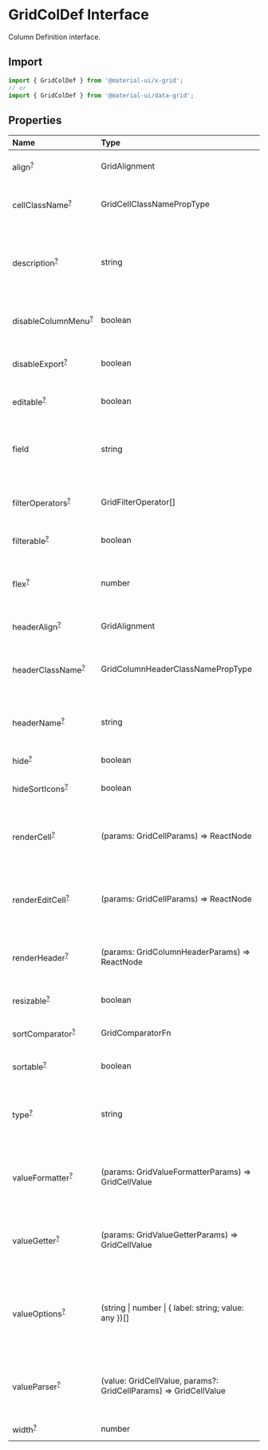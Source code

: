 # GridColDef Interface

<p class="description">Column Definition interface.</p>

## Import

```js
import { GridColDef } from '@material-ui/x-grid';
// or
import { GridColDef } from '@material-ui/data-grid';
```

## Properties

| Name                                                                                                | Type                                                                                               | Default                                          | Description                                                                                                     |
| :-------------------------------------------------------------------------------------------------- | :------------------------------------------------------------------------------------------------- | :----------------------------------------------- | :-------------------------------------------------------------------------------------------------------------- |
| <span class="prop-name optional">align<sup><abbr title="optional">?</abbr></sup></span>             | <span class="prop-type">GridAlignment</span>                                                       |                                                  | Allows to align the column values in cells.                                                                     |
| <span class="prop-name optional">cellClassName<sup><abbr title="optional">?</abbr></sup></span>     | <span class="prop-type">GridCellClassNamePropType</span>                                           |                                                  | Class name that will be added in cells for that column.                                                         |
| <span class="prop-name optional">description<sup><abbr title="optional">?</abbr></sup></span>       | <span class="prop-type">string</span>                                                              |                                                  | The description of the column rendered as tooltip if the column header name is not fully displayed.             |
| <span class="prop-name optional">disableColumnMenu<sup><abbr title="optional">?</abbr></sup></span> | <span class="prop-type">boolean</span>                                                             | <span class="prop-default">false<br /></span>    | If `true`, the column menu is disabled for this column.                                                         |
| <span class="prop-name optional">disableExport<sup><abbr title="optional">?</abbr></sup></span>     | <span class="prop-type">boolean</span>                                                             | <span class="prop-default">false<br /></span>    | If `true`, this column will not be included in exports.                                                         |
| <span class="prop-name optional">editable<sup><abbr title="optional">?</abbr></sup></span>          | <span class="prop-type">boolean</span>                                                             | <span class="prop-default">false<br /></span>    | If `true`, the cells of the column are editable.                                                                |
| <span class="prop-name">field</span>                                                                | <span class="prop-type">string</span>                                                              |                                                  | The column identifier. It's used to map with GridRowData values.                                                |
| <span class="prop-name optional">filterOperators<sup><abbr title="optional">?</abbr></sup></span>   | <span class="prop-type">GridFilterOperator[]</span>                                                |                                                  | Allows setting the filter operators for this column.                                                            |
| <span class="prop-name optional">filterable<sup><abbr title="optional">?</abbr></sup></span>        | <span class="prop-type">boolean</span>                                                             | <span class="prop-default">true<br /></span>     | If `true`, the column is filterable.                                                                            |
| <span class="prop-name optional">flex<sup><abbr title="optional">?</abbr></sup></span>              | <span class="prop-type">number</span>                                                              |                                                  | If set, it indicates that a column has fluid width. Range [0, ∞).                                               |
| <span class="prop-name optional">headerAlign<sup><abbr title="optional">?</abbr></sup></span>       | <span class="prop-type">GridAlignment</span>                                                       |                                                  | Header cell element alignment.                                                                                  |
| <span class="prop-name optional">headerClassName<sup><abbr title="optional">?</abbr></sup></span>   | <span class="prop-type">GridColumnHeaderClassNamePropType</span>                                   |                                                  | Class name that will be added in the column header cell.                                                        |
| <span class="prop-name optional">headerName<sup><abbr title="optional">?</abbr></sup></span>        | <span class="prop-type">string</span>                                                              |                                                  | The title of the column rendered in the column header cell.                                                     |
| <span class="prop-name optional">hide<sup><abbr title="optional">?</abbr></sup></span>              | <span class="prop-type">boolean</span>                                                             | <span class="prop-default">false<br /></span>    | If `true`, hide the column.                                                                                     |
| <span class="prop-name optional">hideSortIcons<sup><abbr title="optional">?</abbr></sup></span>     | <span class="prop-type">boolean</span>                                                             | <span class="prop-default">false<br /></span>    | Toggle the visibility of the sort icons.                                                                        |
| <span class="prop-name optional">renderCell<sup><abbr title="optional">?</abbr></sup></span>        | <span class="prop-type">(params: GridCellParams) =&gt; ReactNode</span>                            |                                                  | Allows to override the component rendered as cell for this column.                                              |
| <span class="prop-name optional">renderEditCell<sup><abbr title="optional">?</abbr></sup></span>    | <span class="prop-type">(params: GridCellParams) =&gt; ReactNode</span>                            |                                                  | Allows to override the component rendered in edit cell mode for this column.                                    |
| <span class="prop-name optional">renderHeader<sup><abbr title="optional">?</abbr></sup></span>      | <span class="prop-type">(params: GridColumnHeaderParams) =&gt; ReactNode</span>                    |                                                  | Allows to render a component in the column header cell.                                                         |
| <span class="prop-name optional">resizable<sup><abbr title="optional">?</abbr></sup></span>         | <span class="prop-type">boolean</span>                                                             | <span class="prop-default">true<br /></span>     | If `true`, the column is resizable.                                                                             |
| <span class="prop-name optional">sortComparator<sup><abbr title="optional">?</abbr></sup></span>    | <span class="prop-type">GridComparatorFn</span>                                                    |                                                  | A comparator function used to sort rows.                                                                        |
| <span class="prop-name optional">sortable<sup><abbr title="optional">?</abbr></sup></span>          | <span class="prop-type">boolean</span>                                                             | <span class="prop-default">true<br /></span>     | If `true`, the column is sortable.                                                                              |
| <span class="prop-name optional">type<sup><abbr title="optional">?</abbr></sup></span>              | <span class="prop-type">string</span>                                                              | <span class="prop-default">'string'<br /></span> | Type allows to merge this object with a default definition [GridColDef](/api/data-grid/grid-col-def/).          |
| <span class="prop-name optional">valueFormatter<sup><abbr title="optional">?</abbr></sup></span>    | <span class="prop-type">(params: GridValueFormatterParams) =&gt; GridCellValue</span>              |                                                  | Function that allows to apply a formatter before rendering its value.                                           |
| <span class="prop-name optional">valueGetter<sup><abbr title="optional">?</abbr></sup></span>       | <span class="prop-type">(params: GridValueGetterParams) =&gt; GridCellValue</span>                 |                                                  | Function that allows to get a specific data instead of field to render in the cell.                             |
| <span class="prop-name optional">valueOptions<sup><abbr title="optional">?</abbr></sup></span>      | <span class="prop-type">(string \| number \| { label: string; value: any })[]</span>               |                                                  | To be used in combination with `type: 'singleSelect'`. This is an array of the possible cell values and labels. |
| <span class="prop-name optional">valueParser<sup><abbr title="optional">?</abbr></sup></span>       | <span class="prop-type">(value: GridCellValue, params?: GridCellParams) =&gt; GridCellValue</span> |                                                  | Function that takes the user-entered value and converts it to a value used internally.                          |
| <span class="prop-name optional">width<sup><abbr title="optional">?</abbr></sup></span>             | <span class="prop-type">number</span>                                                              | <span class="prop-default">100<br /></span>      | Set the width of the column.                                                                                    |
